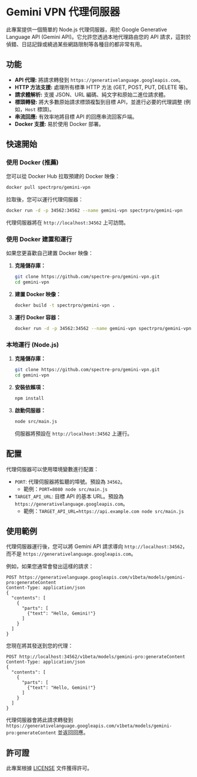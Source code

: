 # Gemini VPN 代理伺服器

此專案提供一個簡單的 Node.js 代理伺服器，用於 Google Generative Language API (Gemini API)。它允許您透過本地代理路由您的 API 請求，這對於偵錯、日誌記錄或繞過某些網路限制等各種目的都非常有用。

## 功能

*   **API 代理:** 將請求轉發到 `https://generativelanguage.googleapis.com`。
*   **HTTP 方法支援:** 處理所有標準 HTTP 方法 (GET, POST, PUT, DELETE 等)。
*   **請求體解析:** 支援 JSON、URL 編碼、純文字和原始二進位請求體。
*   **標頭轉發:** 將大多數原始請求標頭複製到目標 API，並進行必要的代理調整 (例如，`Host` 標頭)。
*   **串流回應:** 有效率地將目標 API 的回應串流回客戶端。
*   **Docker 支援:** 易於使用 Docker 部署。

## 快速開始

### 使用 Docker (推薦)

您可以從 Docker Hub 拉取預建的 Docker 映像：

```bash
docker pull spectrpro/gemini-vpn
```

拉取後，您可以運行代理伺服器：

```bash
docker run -d -p 34562:34562 --name gemini-vpn spectrpro/gemini-vpn
```

代理伺服器將在 `http://localhost:34562` 上可訪問。

### 使用 Docker 建置和運行

如果您更喜歡自己建置 Docker 映像：

1.  **克隆儲存庫：**
    ```bash
    git clone https://github.com/spectre-pro/gemini-vpn.git
    cd gemini-vpn
    ```
2.  **建置 Docker 映像：**
    ```bash
    docker build -t spectrpro/gemini-vpn .
    ```
3.  **運行 Docker 容器：**
    ```bash
    docker run -d -p 34562:34562 --name gemini-vpn spectrpro/gemini-vpn
    ```

### 本地運行 (Node.js)

1.  **克隆儲存庫：**
    ```bash
    git clone https://github.com/spectre-pro/gemini-vpn.git
    cd gemini-vpn
    ```
2.  **安裝依賴項：**
    ```bash
    npm install
    ```
3.  **啟動伺服器：**
    ```bash
    node src/main.js
    ```
    伺服器將預設在 `http://localhost:34562` 上運行。

## 配置

代理伺服器可以使用環境變數進行配置：

*   `PORT`: 代理伺服器將監聽的埠號。預設為 `34562`。
    *   範例：`PORT=8080 node src/main.js`
*   `TARGET_API_URL`: 目標 API 的基本 URL。預設為 `https://generativelanguage.googleapis.com`。
    *   範例：`TARGET_API_URL=https://api.example.com node src/main.js`

## 使用範例

代理伺服器運行後，您可以將 Gemini API 請求導向 `http://localhost:34562`，而不是 `https://generativelanguage.googleapis.com`。

例如，如果您通常會發出這樣的請求：

```
POST https://generativelanguage.googleapis.com/v1beta/models/gemini-pro:generateContent
Content-Type: application/json
{
  "contents": [
    {
      "parts": [
        {"text": "Hello, Gemini!"}
      ]
    }
  ]
}
```

您現在將其發送到您的代理：

```
POST http://localhost:34562/v1beta/models/gemini-pro:generateContent
Content-Type: application/json
{
  "contents": [
    {
      "parts": [
        {"text": "Hello, Gemini!"}
      ]
    }
  ]
}
```

代理伺服器會將此請求轉發到 `https://generativelanguage.googleapis.com/v1beta/models/gemini-pro:generateContent` 並返回回應。

## 許可證

此專案根據 [LICENSE](LICENSE) 文件獲得許可。
